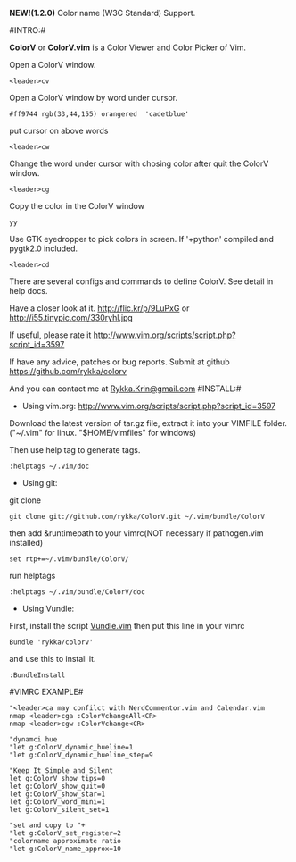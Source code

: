 **NEW!(1.2.0)**  Color name (W3C Standard) Support.

#INTRO:#
    
**ColorV** or **ColorV.vim** is a Color Viewer and Color Picker of Vim.

Open a ColorV window.

`<leader>cv`

Open a ColorV window by word under cursor.

    #ff9744 rgb(33,44,155) orangered  'cadetblue'

put cursor on above words 
    
`<leader>cw`

Change the word under cursor with chosing color after quit the ColorV window.

`<leader>cg`

Copy the color in the ColorV window

`yy`

Use GTK eyedropper to pick colors in screen.
If '+python' compiled and pygtk2.0 included.

`<leader>cd`

There are several configs and commands to define ColorV. 
See detail in help docs.

Have a closer look at it. 
http://flic.kr/p/9LuPxG
or 
http://i55.tinypic.com/330ryhl.jpg

If useful, please rate it
http://www.vim.org/scripts/script.php?script_id=3597

If have any advice, patches or bug reports.
Submit at github 
https://github.com/rykka/colorv

And you can contact me at <Rykka.Krin@gmail.com>
#INSTALL:#
    
- Using vim.org: http://www.vim.org/scripts/script.php?script_id=3597

Download the latest version of tar.gz file, extract it into your VIMFILE folder.
("~/.vim" for linux. "$HOME/vimfiles" for windows)

Then use help tag to generate tags.

    :helptags ~/.vim/doc

- Using git:

git clone

    git clone git://github.com/rykka/ColorV.git ~/.vim/bundle/ColorV

then add &runtimepath to your vimrc(NOT necessary if pathogen.vim installed) 

    set rtp+=~/.vim/bundle/ColorV/

run helptags

    :helptags ~/.vim/bundle/ColorV/doc
    

- Using Vundle:

First, install the script [Vundle.vim](https://github.com/gmarik/vundle)
then put this line in your vimrc

    Bundle 'rykka/colorv'

and use this to install it.

    :BundleInstall

#VIMRC EXAMPLE#

    "<leader>ca may confilct with NerdCommentor.vim and Calendar.vim
    nmap <leader>cga :ColorVchangeAll<CR>
    nmap <leader>cgw :ColorVchange<CR>
    
    "dynamci hue
    "let g:ColorV_dynamic_hueline=1
    "let g:ColorV_dynamic_hueline_step=9

    "Keep It Simple and Silent
    let g:ColorV_show_tips=0
    let g:ColorV_show_quit=0
    let g:ColorV_show_star=1
    let g:ColorV_word_mini=1
    let g:ColorV_silent_set=1
    
    "set and copy to "+
    "let g:ColorV_set_register=2
    "colorname approximate ratio
    "let g:ColorV_name_approx=10
